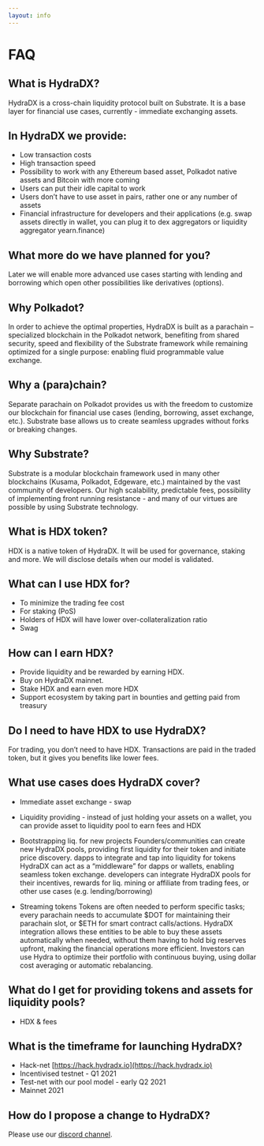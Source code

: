 ```yaml
---
layout: info
---
```


# FAQ


## What is HydraDX?

HydraDX is a cross-chain liquidity protocol built on Substrate. It is a base layer for financial use cases, currently -  immediate exchanging assets.


## In HydraDX we provide:

- Low transaction costs
- High transaction speed
- Possibility to work with any Ethereum based asset, Polkadot native assets and Bitcoin with more coming
- Users can put their idle capital to work
- Users don’t have to use asset in pairs, rather one or any number of assets
- Financial infrastructure for developers and their applications (e.g. swap assets directly in  wallet, you can plug it to dex aggregators or liquidity aggregator yearn.finance)


## What more do we have planned for you?

Later we will enable more advanced use cases starting with lending and borrowing which open other possibilities like derivatives (options).


## Why Polkadot?

In order to achieve the optimal properties, HydraDX is built as a parachain – specialized blockchain in the Polkadot network, benefiting from shared security, speed and flexibility of the Substrate framework while remaining optimized for a single purpose: enabling fluid programmable value exchange.


## Why a (para)chain?

Separate parachain on Polkadot provides us with the freedom to customize our blockchain for financial use cases (lending, borrowing, asset exchange, etc.). Substrate base allows us to create seamless upgrades without forks or breaking changes.


## Why Substrate?

Substrate is a modular blockchain framework used in many other blockchains (Kusama, Polkadot, Edgeware, etc.) maintained by the vast community of developers. Our high scalability, predictable fees, possibility of implementing front running resistance - and many of our virtues are possible by using Substrate technology.


## What is HDX token?

HDX is a native token of HydraDX. It will be used for governance, staking and more. We will disclose details when our model is validated.


## What can I use HDX for?

- To minimize the trading fee cost
- For staking (PoS)
- Holders of HDX will have lower over-collateralization ratio
- Swag


## How can I earn HDX?

- Provide liquidity and be rewarded by earning HDX.
- Buy on HydraDX mainnet.
- Stake HDX and earn even more HDX
- Support ecosystem by taking part in bounties and getting paid from treasury


## Do I need to have HDX to use HydraDX?

For trading, you don’t need to have HDX. Transactions are paid in the traded token, but it gives you benefits like lower fees.


## What use cases does HydraDX cover?

- Immediate asset exchange - swap

- Liquidity providing - instead of just holding your assets on a wallet, you can provide asset to liquidity pool to earn fees and HDX

- Bootstrapping liq. for new projects
Founders/communities can create new HydraDX pools, providing first liquidity for their token and initiate price discovery.
dapps to integrate and tap into liquidity for tokens
HydraDX can act as a “middleware” for dapps or wallets, enabling seamless token exchange. developers can integrate HydraDX pools for their incentives, rewards for liq. mining or affiliate from trading fees, or other use cases (e.g. lending/borrowing)

- Streaming tokens
Tokens are often needed to perform specific tasks; every parachain needs to accumulate $DOT for maintaining their parachain slot, or $ETH for smart contract calls/actions. HydraDX integration allows these entities to be able to buy these assets automatically when needed, without them having to hold big reserves upfront, making the financial operations more efficient. Investors can use Hydra to optimize their portfolio with continuous buying, using dollar cost averaging or automatic rebalancing.


## What do I get for providing tokens and assets for liquidity pools?

- HDX & fees


## What is the timeframe for launching HydraDX?

- Hack-net [https://hack.hydradx.io](https://hack.hydradx.io)
- Incentivised testnet - Q1 2021
- Test-net with our pool model - early Q2 2021
- Mainnet 2021


## How do I propose a change to HydraDX?

Please use our [discord channel](https://discord.com/invite/xtVnQgq).
